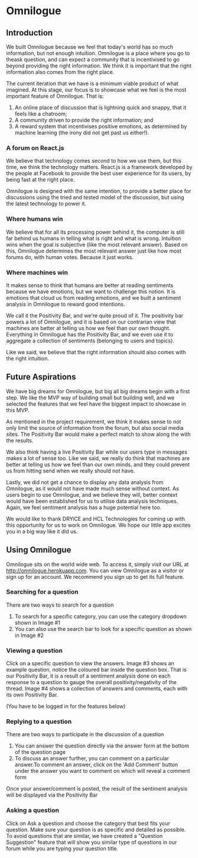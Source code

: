 # Omnilogue

## Introduction
We built Omnilogue because we feel that today's world has so much information, but not enough intuition. Omnilogue is a place where you go to theask question, and can expect a community that is incentivised to go beyond providing the right information. We think it is important that the right information also comes from the right place.

The current iteration that we have is a minimum viable product of what imagined. At this stage, our focus is to showcase what we feel is the most important feature of Omnilogue. That is:

1. An online place of discussion that is lightning quick and snappy, that it feels like a chatroom;
2. A community driven to provide the right information; and
3. A reward system that incentivises positive emotions, as determined by machine learning (the irony did not get past us either!).

### A forum on React.js
We believe that technology comes second to how we use them, but this time, we think the technology matters. React.js is a framework developed by the people at Facebook to provide the best user experience for its users, by being fast at the right place.

Omnilogue is designed with the same intention, to provide a better place for discussions using the tried and tested model of the discussion, but using the latest technology to power it.

### Where humans win
We believe that for all its processing power behind it, the computer is still far behind us humans in telling what is right and what is wrong. Intuition wins when the goal is subjective (like the most relevant answer). Based on this, Omnilogue determines the most relevant answer just like how most forums do, with human votes. Because it just works.

### Where machines win
It makes sense to think that humans are better at reading sentiments because we have emotions, but we want to challenge this notion. It is emotions that cloud us from reading emotions, and we built a sentiment analysis in Omnilogue to reward good intentions.

We call it the Positivity Bar, and we're quite proud of it. The positivity bar powers a lot of Omnilogue, and it is based on our contrarian view that machines are better at telling us how we feel than our own thought. Everything in Omnilogue has the Positivity Bar, and we even use it to aggregate a collection of sentiments (belonging to users and topics).

Like we said, we believe that the right information should also comes with the right intuition.

## Future Aspirations
We have big dreams for Omnilogue, but big all big dreams begin with a first step. We like the MVP way of building small but building well, and we selected the features that we feel have the biggest impact to showcase in this MVP.

As mentioned in the project requirement, we think it makes sense to not only limit the source of information from the forum, but also social media sites. The Positivity Bar would make a perfect match to show along the with the results.

We also think having a live Positivity Bar while our users type in messages makes a lot of sense too. Like we said, we really do think that machines are better at telling us how we feel than our own minds, and they could prevent us from hitting send when we really should not have.

Lastly, we did not get a chance to display any data analysis from Omnilogue, as it would not have made much sense without context. As users begin to use Omnilogue, and we believe they will, better context would have been established for us to utilise data analysis techniques. Again, we feel sentiment analysis has a huge potential here too.

We would like to thank DRYiCE and HCL Technologies for coming up with this opportunity for us to work on Omnilogue. We hope our little app excites you in a big way like it did us.

## Using Omnilogue

Omnilogue sits on the world wide web. To access it, simply visit our URL at http://omnilogue.herokuapp.com. You can view Omnilogue as a visitor or sign up for an account. We recommend you sign up to get its full feature.

### Searching for a question
There are two ways to search for a question
1. To search for a specific category, you can use the category dropdown shown in Image #1
2. You can also use the search bar to look for a specific question as shown in Image #2

### Viewing a question
Click on a specific question to view the answers.
Image #3 shows an example question, notice the coloured bar inside the question box.
That is our Positivity Bar, it is a result of a sentiment analysis done on each response to a question to gauge the overall positivity/negativity of the thread.
Image #4 shows a collection of answers and comments, each with its own Positivity Bar.

(You have to be logged in for the features below)

### Replying to a question
There are two ways to participate in the discussion of a question
1. You can answer the question directly via the answer form at the bottom of the question page
2. To discuss an answer further, you can comment on a particular answer.To comment an answer, click on the 'Add Comment' button under the answer you want to comment on which will reveal a comment form

Once your answer/comment is posted, the result of the sentiment analysis will be displayed via the Positivity Bar

### Asking a question
Click on Ask a question and choose the category that best fits your question. Make sure your question is as specific and detailed as possible. To avoid questions that are similar, we have created a "Question Suggestion" feature that will show you similar type of questions in our forum while you are typing your question title.
